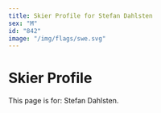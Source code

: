```yaml
---
title: Skier Profile for Stefan Dahlsten
sex: "M"
id: "842"
image: "/img/flags/swe.svg" 
---
```


# Skier Profile

This page is for: Stefan Dahlsten.
    